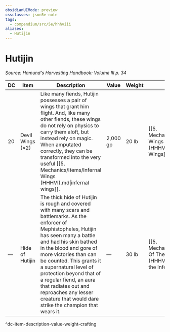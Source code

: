 ```yaml
---
obsidianUIMode: preview
cssclasses: json5e-note
tags:
  - compendium/src/5e/hhhviii
aliases:
  - Hutijin
---
```

# Hutijin
*Source: Hamund's Harvesting Handbook: Volume III p. 34* 

| DC | Item | Description | Value | Weight | Crafting |
|----|------|-------------|-------|--------|----------|
| 20 | Devil Wings (×2) | Like many fiends, Hutijin possesses a pair of wings that grant him flight. And, like many other fiends, these wings do not rely on physics to carry them aloft, but instead rely on magic. When amputated correctly, they can be transformed into the very useful [[5. Mechanics/Items/Infernal Wings (HHHVI).md\|infernal wings]]. | 2,000 gp | 20 lb | [[5. Mechanics/Items/Infernal Wings (HHHVI).md\|Infernal Wings]] |
| — | Hide of Hutijin | The thick hide of Hutijin is rough and covered with many scars and battlemarks. As the enforcer of Mephistopheles, Hutijin has seen many a battle and had his skin bathed in the blood and gore of more victories than can be counted. This grants it a supernatural level of protection beyond that of a regular fiend, an aura that radiates out and reproaches any lesser creature that would dare strike the champion that wears it. | — | 30 lb | [[5. Mechanics/Items/Armor Of The Infernal Enforcer (HHHVIII).md\|Armor of the Infernal Enforcer]] |
^dc-item-description-value-weight-crafting
